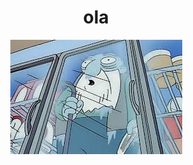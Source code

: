 <h1 style="display: flex; justify-content: center; align-items: center;">ola</h1>
<div style="display: flex; justify-content: center; align-items: center;">
  <img src="img/congelado.jpg" alt="sds" class="responsive-img" style="margin-right: 10px; display: block; margin-left: auto; margin-right: auto;">
</div>
